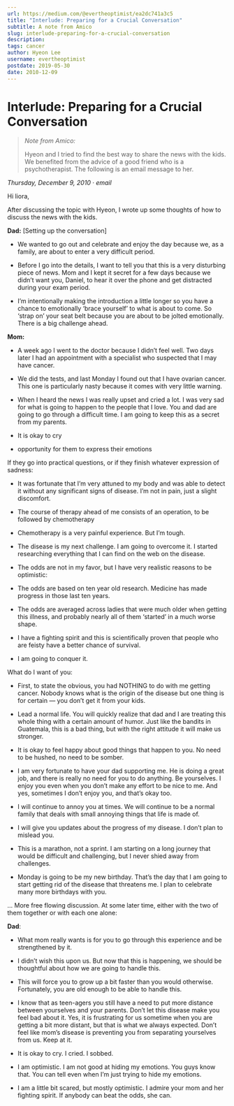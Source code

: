 ```yaml
---
url: https://medium.com/@evertheoptimist/ea2dc741a3c5
title: "Interlude: Preparing for a Crucial Conversation"
subtitle: A note from Amico
slug: interlude-preparing-for-a-crucial-conversation
description: 
tags: cancer
author: Hyeon Lee
username: evertheoptimist
postdate: 2019-05-30
date: 2010-12-09
---
```


# Interlude: Preparing for a Crucial Conversation

> *Note from Amico:*
>
> Hyeon and I tried to find the best way to share the news with the kids. We benefited from the advice of a good friend who is a psychotherapist. The following is an email message to her.

*Thursday, December 9, 2010*
&middot;
*email*

Hi liora,

After discussing the topic with Hyeon, I wrote up some thoughts of how to discuss the news with the kids.

**Dad:** [Setting up the conversation]

* We wanted to go out and celebrate and enjoy the day because we, as a family, are about to enter a very difficult period.

* Before I go into the details, I want to tell you that this is a very disturbing piece of news. Mom and I kept it secret for a few days because we didn’t want you, Daniel, to hear it over the phone and get distracted during your exam period.

* I’m intentionally making the introduction a little longer so you have a chance to emotionally ‘brace yourself’ to what is about to come. So ‘strap on’ your seat belt because you are about to be jolted emotionally. There is a big challenge ahead.

**Mom:**

* A week ago I went to the doctor because I didn’t feel well. Two days later I had an appointment with a specialist who suspected that I may have cancer.

* We did the tests, and last Monday I found out that I have ovarian cancer. This one is particularly nasty because it comes with very little warning.

* When I heard the news I was really upset and cried a lot. I was very sad for what is going to happen to the people that I love. You and dad are going to go through a difficult time. I am going to keep this as a secret from my parents.

* It is okay to cry

* <pause> opportunity for them to express their emotions

If they go into practical questions, or if they finish whatever expression of sadness:

* It was fortunate that I’m very attuned to my body and was able to detect it without any significant signs of disease. I’m not in pain, just a slight discomfort.

* The course of therapy ahead of me consists of an operation, to be followed by chemotherapy

* Chemotherapy is a very painful experience. But I’m tough.

* The disease is my next challenge. I am going to overcome it. I started researching everything that I can find on the web on the disease.

* The odds are not in my favor, but I have very realistic reasons to be optimistic:

* The odds are based on ten year old research. Medicine has made progress in those last ten years.

* The odds are averaged across ladies that were much older when getting this illness, and probably nearly all of them ‘started’ in a much worse shape.

* I have a fighting spirit and this is scientifically proven that people who are feisty have a better chance of survival.

* I am going to conquer it.

What do I want of you:

* First, to state the obvious, you had NOTHING to do with me getting cancer. Nobody knows what is the origin of the disease but one thing is for certain — you don’t get it from your kids.

* Lead a normal life. You will quickly realize that dad and I are treating this whole thing with a certain amount of humor. Just like the bandits in Guatemala, this is a bad thing, but with the right attitude it will make us stronger.

* It is okay to feel happy about good things that happen to you. No need to be hushed, no need to be somber.

* I am very fortunate to have your dad supporting me. He is doing a great job, and there is really no need for you to do anything. Be yourselves. I enjoy you even when you don’t make any effort to be nice to me. And yes, sometimes I don’t enjoy you, and that’s okay too.

* I will continue to annoy you at times. We will continue to be a normal family that deals with small annoying things that life is made of.

* I will give you updates about the progress of my disease. I don’t plan to mislead you.

* This is a marathon, not a sprint. I am starting on a long journey that would be difficult and challenging, but I never shied away from challenges.

* Monday is going to be my new birthday. That’s the day that I am going to start getting rid of the disease that threatens me. I plan to celebrate many more birthdays with you.

… More free flowing discussion. At some later time, either with the two of them together or with each one alone:

**Dad**:

* What mom really wants is for you to go through this experience and be strengthened by it.

* I didn’t wish this upon us. But now that this is happening, we should be thoughtful about how we are going to handle this.

* This will force you to grow up a bit faster than you would otherwise. Fortunately, you are old enough to be able to handle this.

* I know that as teen-agers you still have a need to put more distance between yourselves and your parents. Don’t let this disease make you feel bad about it. Yes, it is frustrating for us sometime when you are getting a bit more distant, but that is what we always expected. Don’t feel like mom’s disease is preventing you from separating yourselves from us. Keep at it.

* It is okay to cry. I cried. I sobbed.

* I am optimistic. I am not good at hiding my emotions. You guys know that. You can tell even when I’m just trying to hide my emotions.

* I am a little bit scared, but mostly optimistic. I admire your mom and her fighting spirit. If anybody can beat the odds, she can.
